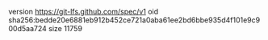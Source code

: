 version https://git-lfs.github.com/spec/v1
oid sha256:bedde20e6881eb912b452ce721a0aba61ee2bd6bbe935d4f101e9c900d5aa724
size 11759
